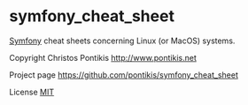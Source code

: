 # symfony_cheat_sheet

[Symfony](https://symfony.com) cheat sheets concerning Linux (or MacOS) systems. 

Copyright Christos Pontikis http://www.pontikis.net

Project page https://github.com/pontikis/symfony_cheat_sheet

License [MIT](https://github.com/pontikis/symfony_cheat_sheet/blob/master/LICENSE)


